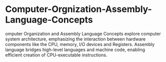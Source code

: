 # Computer-Orgnization-Assembly-Language-Concepts
omputer Organization and Assembly Language Concepts explore computer system architecture, emphasizing the interaction between hardware components like the CPU, memory, I/O devices and Registers. Assembly language bridges high-level languages and machine code, enabling efficient creation of CPU-executable instructions.
